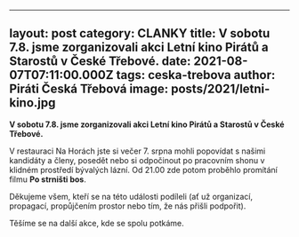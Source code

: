 
---
layout: post
category: CLANKY
title: V sobotu 7.8. jsme zorganizovali akci Letní kino Pirátů a Starostů v České Třebové.
date: 2021-08-07T07:11:00.000Z
tags: ceska-trebova
author: Piráti Česká Třebová
image: posts/2021/letni-kino.jpg
---

**V sobotu 7.8. jsme zorganizovali akci Letní kino Pirátů a Starostů v České Třebové.** 

V restauraci Na Horách jste si večer 7. srpna mohli popovídat s našimi kandidáty a členy, posedět nebo si odpočinout po pracovním shonu v klidném prostředí bývalých lázní. Od 21.00 zde potom proběhlo promítání filmu **Po strništi bos**.

Děkujeme všem, kteří se na této události podíleli (ať už organizací, propagací, propůjčením prostor nebo tím, že nás přišli podpořit). 

Těšíme se na další akce, kde se spolu potkáme. 
